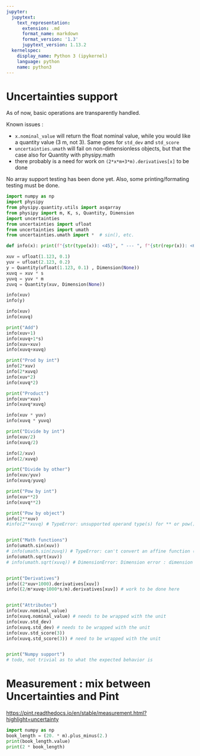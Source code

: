 ```yaml
---
jupyter:
  jupytext:
    text_representation:
      extension: .md
      format_name: markdown
      format_version: '1.3'
      jupytext_version: 1.13.2
  kernelspec:
    display_name: Python 3 (ipykernel)
    language: python
    name: python3
---
```


# Uncertainties support
As of now, basic operations are transparently handled.

Known issues : 
 - `x.nominal_value` will return the float nominal value, while you would like a quantity value (3 m, not 3). Same goes for `std_dev` and `std_score`
 - `uncertainties.umath` will fail on non-dimensionless objects, but that the case also for Quantity with physipy.math
 - there probably is a need for work on `(2*x*m+3*m).derivatives[x]` to be done
 
No array support testing has been done yet.
Also, some printing/formating testing must be done.

```python
import numpy as np
import physipy
from physipy.quantity.utils import asqarray
from physipy import m, K, s, Quantity, Dimension
import uncertainties
from uncertainties import ufloat
from uncertainties import umath
from uncertainties.umath import *  # sin(), etc.
```

```python
def info(x): print(f"{str(type(x)): <45}", " --- ", f"{str(repr(x)): <65}"+" --- "+f"{str(x): <13}")

xuv = ufloat(1.123, 0.1) 
yuv = ufloat(2.123, 0.2)
y = Quantity(ufloat(1.123, 0.1) , Dimension(None))
xuvq = xuv * s
yuvq = yuv * m
zuvq = Quantity(xuv, Dimension(None))

info(xuv)
info(y)
```

```python
info(xuv)
info(xuvq)

print("Add")
info(xuv+1)
info(xuvq+1*s)
info(xuv+xuv)
info(xuvq+xuvq)

print("Prod by int")
info(2*xuv)
info(2*xuvq)
info(xuv*2)
info(xuvq*2)

print("Product")
info(xuv*xuv)
info(xuvq*xuvq)

info(xuv * yuv)
info(xuvq * yuvq)

print("Divide by int")
info(xuv/2)
info(xuvq/2)

info(2/xuv)
info(2/xuvq)

print("Divide by other")
info(xuv/yuv)
info(xuvq/yuvq)

print("Pow by int")
info(xuv**2)
info(xuvq**2)

print("Pow by object")
info(2**xuv)
#info(2**xuvq) # TypeError: unsupported operand type(s) for ** or pow(): 'int' and 'Quantity'


print("Math functions")
info(umath.sin(xuv))
# info(umath.sin(zuvq)) # TypeError: can't convert an affine function (<class 'uncertainties.core.Variable'>) to float; use x.nominal_value
info(umath.sqrt(xuv))
# info(umath.sqrt(xuvq)) # DimensionError: Dimension error : dimension is T but should be no-dimension


print("Derivatives")
info((2*xuv+1000).derivatives[xuv])
info((2/m*xuvq+1000*s/m).derivatives[xuv]) # work to be done here


print("Attributes")
info(xuv.nominal_value)
info(xuvq.nominal_value) # needs to be wrapped with the unit
info(xuv.std_dev)
info(xuvq.std_dev) # needs to be wrapped with the unit
info(xuv.std_score(3))
info(xuvq.std_score(3)) # need to be wrapped with the unit


print("Numpy support")
# todo, not trivial as to what the expected behavior is
```

# Measurement : mix between Uncertainties and Pint
https://pint.readthedocs.io/en/stable/measurement.html?highlight=uncertainty

```python
import numpy as np
book_length = (20. * m).plus_minus(2.)
print(book_length.value)
print(2 * book_length)
```


```python

```
